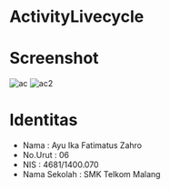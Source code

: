 # ActivityLivecycle

# Screenshot
![ac](https://cloud.githubusercontent.com/assets/22068394/22414732/7f17a3de-e6f4-11e6-8a82-e6fb82a1467e.PNG)
![ac2](https://cloud.githubusercontent.com/assets/22068394/22414733/7f1c75ee-e6f4-11e6-95f3-9030a8edfc94.PNG)

# Identitas
- Nama          : Ayu Ika Fatimatus Zahro
- No.Urut       : 06
- NIS           : 4681/1400.070 
- Nama Sekolah  : SMK Telkom Malang
